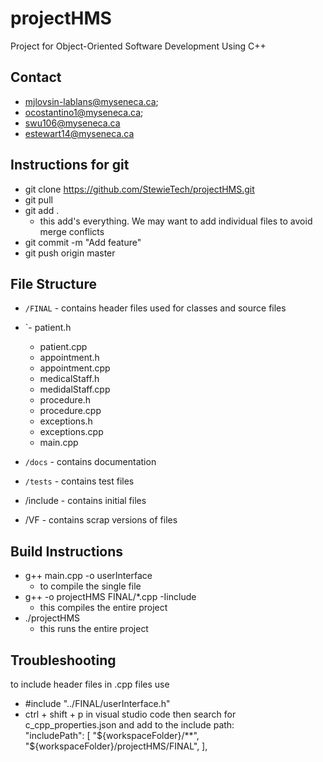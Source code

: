 # projectHMS

Project for Object-Oriented Software Development Using C++

## Contact
-  <mjlovsin-lablans@myseneca.ca>;
-  <ocostantino1@myseneca.ca>;
-  <swu106@myseneca.ca>
-  <estewart14@myseneca.ca>


 ## Instructions for git
- git clone https://github.com/StewieTech/projectHMS.git
- git pull
- git add .
  - this add's everything. We may want to add individual files to avoid merge conflicts 
- git commit -m "Add feature"
- git push origin master


## File Structure
  
- `/FINAL` - contains header files used for classes and source files
- `- patient.h
  - patient.cpp
  - appointment.h
  - appointment.cpp
  - medicalStaff.h
  - medidalStaff.cpp
  - procedure.h
  - procedure.cpp
  - exceptions.h
  - exceptions.cpp
  - main.cpp
   
- `/docs` - contains documentation
  
- `/tests` - contains test files
- /include - contains initial files
- /VF - contains scrap versions of files

## Build Instructions
- g++ main.cpp -o userInterface
  - to compile the single file   
- g++ -o projectHMS FINAL/*.cpp -Iinclude
  - this compiles the entire project 
- ./projectHMS
  - this runs the entire project

## Troubleshooting
to include header files in .cpp files use <br>
- #include "../FINAL/userInterface.h"
- ctrl + shift + p in visual studio code then search for c_cpp_properties.json and add to the include path: <br>
 "includePath": [
"${workspaceFolder}/**",
"${workspaceFolder}/projectHMS/FINAL",
],




